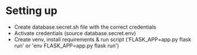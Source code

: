 # Setting up
- Create database.secret.sh file with the correct credentials
- Activate credentials (source database.secret.env)
- Create venv, install requirements & run script ('FLASK_APP=app.py flask run' or 'env FLASK_APP=app.py flask run')
